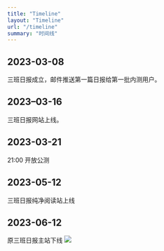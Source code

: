 ```yaml
---
title: "Timeline"
layout: "Timeline"
url: "/timeline"
summary: "时间线"
---
```

## 2023-03-08

三班日报成立，邮件推送第一篇日报给第一批内测用户。

## 2023–03-16

三班日报网站上线。

## 2023-03-21

21:00 开放公测

## 2023-05-12

三班日报纯净阅读站上线

## 2023-06-12

原三班日报主站下线
![](old.png)
